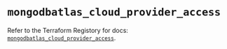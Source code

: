 # `mongodbatlas_cloud_provider_access`

Refer to the Terraform Registory for docs: [`mongodbatlas_cloud_provider_access`](https://www.terraform.io/docs/providers/mongodbatlas/r/cloud_provider_access).
